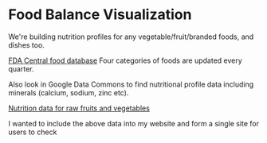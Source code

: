 # Food Balance Visualization

We're building nutrition profiles for any vegetable/fruit/branded foods, and dishes too.

[FDA Central food database](https://fdc.nal.usda.gov/download-datasets.html)
Four categories of foods are updated every quarter.

Also look in Google Data Commons to find nutritional profile data including minerals (calcium, sodium, zinc etc).

[Nutrition data for raw fruits and vegetables](https://data.world/adamhelsinger/food-nutrition-information)

I wanted to include the above data into my website and form a single site for users to check 
